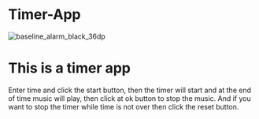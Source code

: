 # Timer-App
![baseline_alarm_black_36dp](https://user-images.githubusercontent.com/41925285/43833679-3af79f98-9b29-11e8-8051-f425627463a4.png)

# This is a timer app

Enter time and click the start button, then the timer will start and at the end of time music will play, then click at ok button to stop the 
music.
And if you want to stop the timer while time is not over then click the reset button.

